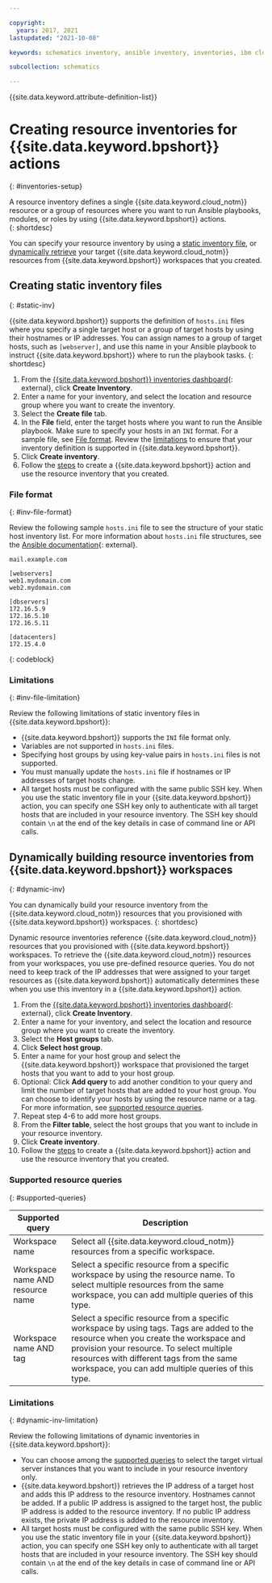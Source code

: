 ```yaml
---

copyright:
  years: 2017, 2021
lastupdated: "2021-10-08"

keywords: schematics inventory, ansible inventory, inventories, ibm cloud schematics inventories

subcollection: schematics

---
```


{{site.data.keyword.attribute-definition-list}}


# Creating resource inventories for {{site.data.keyword.bpshort}} actions
{: #inventories-setup}

A resource inventory defines a single {{site.data.keyword.cloud_notm}} resource or a group of resources where you want to run Ansible playbooks, modules, or roles by using {{site.data.keyword.bpshort}} actions.  
{: shortdesc}

You can specify your resource inventory by using a [static inventory file](#static-inv), or [dynamically retrieve](#dynamic-inv) your target {{site.data.keyword.cloud_notm}} resources from {{site.data.keyword.bpshort}} workspaces that you created.  

## Creating static inventory files
{: #static-inv}

{{site.data.keyword.bpshort}} supports the definition of `hosts.ini` files where you specify a single target host or a group of target hosts by using their hostnames or IP addresses. You can assign names to a group of target hosts, such as `[webserver]`, and use this name in your Ansible playbook to instruct {{site.data.keyword.bpshort}} where to run the playbook tasks.
{: shortdesc}

1. From the [{{site.data.keyword.bpshort}} inventories dashboard](https://cloud.ibm.com/schematics/inventories){: external}, click **Create Inventory**. 
2. Enter a name for your inventory, and select the location and resource group where you want to create the inventory. 
3. Select the **Create file** tab. 
4. In the **File** field, enter the target hosts where you want to run the Ansible playbook. Make sure to specify your hosts in an `INI` format. For a sample file, see [File format](#inv-file-format). Review the [limitations](#inv-file-limitation) to ensure that your inventory definition is supported in {{site.data.keyword.bpshort}}.
5. Click **Create inventory**. 
6. Follow the [steps](/docs/schematics?topic=schematics-action-setup#create-action) to create a {{site.data.keyword.bpshort}} action and use the resource inventory that you created. 


### File format
{: #inv-file-format}

Review the following sample `hosts.ini` file to see the structure of your static host inventory list. For more information about `hosts.ini` file structures, see the [Ansible documentation](https://docs.ansible.com/ansible/latest/user_guide/intro_inventory.html#how-to-build-your-inventory){: external}.

```
mail.example.com

[webservers]
web1.mydomain.com
web2.mydomain.com

[dbservers]
172.16.5.9
172.16.5.10
172.16.5.11

[datacenters]
172.15.4.0
```
{: codeblock}


### Limitations
{: #inv-file-limitation}

Review the following limitations of static inventory files in {{site.data.keyword.bpshort}}: 

- {{site.data.keyword.bpshort}} supports the `INI` file format only.
- Variables are not supported in `hosts.ini` files.
- Specifying host groups by using key-value pairs in `hosts.ini` files is not supported.
- You must manually update the `hosts.ini` file if hostnames or IP addresses of target hosts change.
- All target hosts must be configured with the same public SSH key. When you use the static inventory file in your {{site.data.keyword.bpshort}} action, you can specify one SSH key only to authenticate with all target hosts that are included in your resource inventory. The SSH key should contain `\n` at the end of the key details in case of command line or API calls.


## Dynamically building resource inventories from {{site.data.keyword.bpshort}} workspaces
{: #dynamic-inv}

You can dynamically build your resource inventory from the {{site.data.keyword.cloud_notm}} resources that you provisioned with {{site.data.keyword.bpshort}} workspaces. 
{: shortdesc}

Dynamic resource inventories reference {{site.data.keyword.cloud_notm}} resources that you provisioned with {{site.data.keyword.bpshort}} workspaces. To retrieve the {{site.data.keyword.cloud_notm}} resources from your workspaces, you use pre-defined resource queries. You do not need to keep track of the IP addresses that were assigned to your target resources as {{site.data.keyword.bpshort}} automatically determines these when you use this inventory in a {{site.data.keyword.bpshort}} action. 

1. From the [{{site.data.keyword.bpshort}} inventories dashboard](https://cloud.ibm.com/schematics/inventories){: external}, click **Create Inventory**. 
2. Enter a name for your inventory, and select the location and resource group where you want to create the inventory. 
3. Select the **Host groups** tab.
4. Click **Select host group**. 
5. Enter a name for your host group and select the {{site.data.keyword.bpshort}} workspace that provisioned the target hosts that you want to add to your host group.
6. Optional: Click **Add query** to add another condition to your query and limit the number of target hosts that are added to your host group. You can choose to identify your hosts by using the resource name or a tag. For more information, see [supported resource queries](#supported-queries).
7. Repeat step 4-6 to add more host groups. 
8. From the **Filter table**, select the host groups that you want to include in your resource inventory.
9. Click **Create inventory**. 
10. Follow the [steps](/docs/schematics?topic=schematics-action-setup#create-action) to create a {{site.data.keyword.bpshort}} action and use the resource inventory that you created. 

### Supported resource queries
{: #supported-queries}

|Supported query|Description|
|--|--|
|Workspace name|Select all {{site.data.keyword.cloud_notm}} resources from a specific workspace.|
|Workspace name AND resource name|Select a specific resource from a specific workspace by using the resource name. To select multiple resources from the same workspace, you can add multiple queries of this type. |
|Workspace name AND tag|Select a specific resource from a specific workspace by using tags. Tags are added to the resource when you create the workspace and provision your resource. To select multiple resources with different tags from the same workspace, you can add multiple queries of this type. |

### Limitations
{: #dynamic-inv-limitation}

Review the following limitations of dynamic inventories in {{site.data.keyword.bpshort}}: 

- You can choose among the [supported queries](#supported-queries) to select the target virtual server instances that you want to include in your resource inventory only.
- {{site.data.keyword.bpshort}} retrieves the IP address of a target host and adds this IP address to the resource inventory. Hostnames cannot be added. If a public IP address is assigned to the target host, the public IP address is added to the resource inventory. If no public IP address exists, the private IP address is added to the resource inventory.
- All target hosts must be configured with the same public SSH key. When you use the static inventory file in your {{site.data.keyword.bpshort}} action, you can specify one SSH key only to authenticate with all target hosts that are included in your resource inventory. The SSH key should contain `\n` at the end of the key details in case of command line or API calls.




